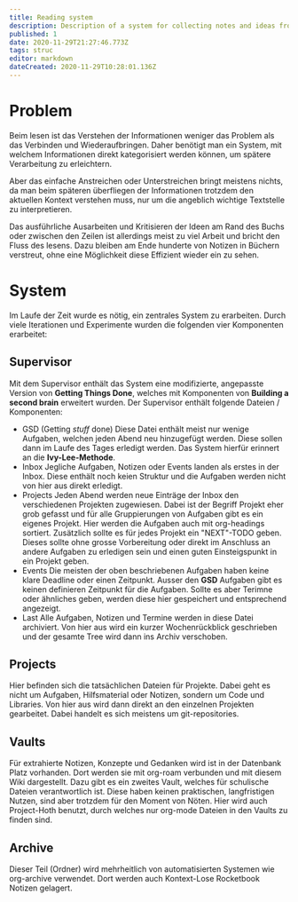 ```yaml
---
title: Reading system
description: Description of a system for collecting notes and ideas from books.
published: 1
date: 2020-11-29T21:27:46.773Z
tags: struc
editor: markdown
dateCreated: 2020-11-29T10:28:01.136Z
---
```


# Problem
Beim lesen ist das Verstehen der Informationen weniger das Problem als das Verbinden und Wiederaufbringen. Daher benötigt man ein System, mit welchem Informationen direkt kategorisiert werden können, um spätere Verarbeitung zu erleichtern.

Aber das einfache Anstreichen oder Unterstreichen bringt meistens nichts, da man beim späteren überfliegen der Informationen trotzdem den aktuellen Kontext verstehen muss, nur um die angeblich wichtige Textstelle zu interpretieren.

Das ausführliche Ausarbeiten und Kritisieren der Ideen am Rand des Buchs oder zwischen den Zeilen ist allerdings meist zu viel Arbeit und bricht den Fluss des lesens. Dazu bleiben am Ende hunderte von Notizen in Büchern verstreut, ohne eine Möglichkeit diese Effizient wieder ein zu sehen.

# System
Im Laufe der Zeit wurde es nötig, ein zentrales System zu erarbeiten. Durch viele Iterationen und Experimente wurden die folgenden vier Komponenten erarbeitet:
## Supervisor
Mit dem Supervisor enthält das System eine modifizierte, angepasste Version von **Getting Things Done**, welches mit Komponenten von **Building a second brain** erweitert wurden. 
Der Supervisor enthält folgende Dateien / Komponenten:
- GSD
(Getting *stuff* done)
Diese Datei enthält meist nur wenige Aufgaben, welchen jeden Abend neu hinzugefügt werden. Diese sollen dann im Laufe des Tages erledigt werden. Das System hierfür erinnert an die **Ivy-Lee-Methode**.
- Inbox
Jegliche Aufgaben, Notizen oder Events landen als erstes in der Inbox. Diese enthält noch keien Struktur und die Aufgaben werden nicht von hier aus direkt erledigt.
- Projects
Jeden Abend werden neue Einträge der Inbox den verschiedenen Projekten zugewiesen. Dabei ist der Begriff Projekt eher grob gefasst und für alle Gruppierungen von Aufgaben gibt es ein eigenes Projekt. Hier werden die Aufgaben auch mit org-headings sortiert.
Zusätzlich sollte es für jedes Projekt ein "NEXT"-TODO geben. Dieses sollte ohne grosse Vorbereitung oder direkt im Anschluss an andere Aufgaben zu erledigen sein und einen guten Einsteigspunkt in ein Projekt geben.
- Events
Die meisten der oben beschriebenen Aufgaben haben keine klare Deadline oder einen Zeitpunkt. Ausser den **GSD** Aufgaben gibt es keinen definieren Zeitpunkt für die Aufgaben. Sollte es aber Terimne oder ähnliches geben,  werden diese hier gespeichert und entsprechend angezeigt.
- Last
Alle Aufgaben, Notizen und Termine werden in diese Datei archiviert. Von hier aus wird ein kurzer Wochenrückblick geschrieben und der gesamte Tree wird dann ins Archiv verschoben.
## Projects
Hier befinden sich die tatsächlichen Dateien für Projekte. Dabei geht es nicht um Aufgaben, Hilfsmaterial oder Notizen, sondern um Code und Libraries. Von hier aus wird dann direkt an den einzelnen Projekten gearbeitet. Dabei handelt es sich meistens um git-repositories.
## Vaults
Für extrahierte Notizen, Konzepte und Gedanken wird ist in der Datenbank Platz vorhanden. Dort werden sie mit org-roam verbunden und mit diesem Wiki dargestellt. Dazu gibt es ein zweites Vault, welches für schulische Dateien verantwortlich ist. Diese haben keinen praktischen, langfristigen Nutzen, sind aber trotzdem für den Moment von Nöten.
Hier wird auch Project-Hoth benutzt, durch welches nur org-mode Dateien in den Vaults zu finden sind.
## Archive
Dieser Teil (Ordner) wird mehrheitlich von automatisierten Systemen wie org-archive verwendet. Dort werden auch Kontext-Lose Rocketbook Notizen gelagert.